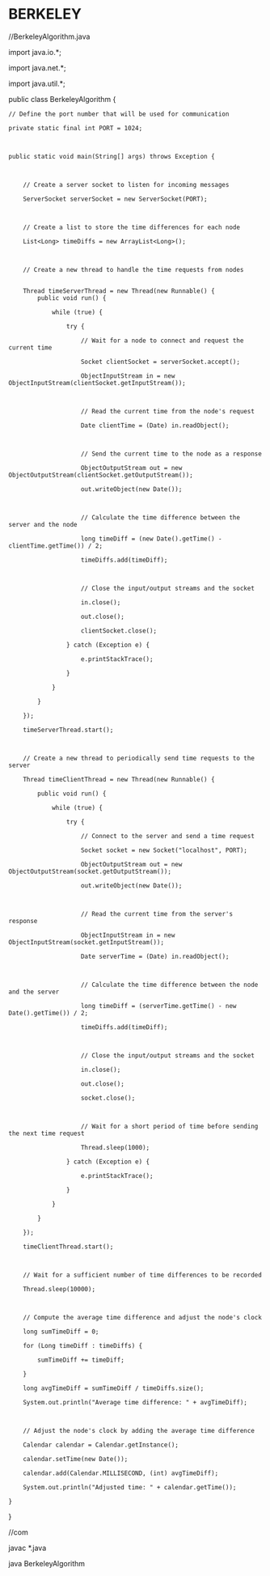 # BERKELEY


//BerkeleyAlgorithm.java



import java.io.*;

import java.net.*;

import java.util.*;



public class BerkeleyAlgorithm {



    // Define the port number that will be used for communication

    private static final int PORT = 1024;



    public static void main(String[] args) throws Exception {



        // Create a server socket to listen for incoming messages

        ServerSocket serverSocket = new ServerSocket(PORT);



        // Create a list to store the time differences for each node

        List<Long> timeDiffs = new ArrayList<Long>();



        // Create a new thread to handle the time requests from nodes


        Thread timeServerThread = new Thread(new Runnable() {
            public void run() {

                while (true) {

                    try {

                        // Wait for a node to connect and request the current time

                        Socket clientSocket = serverSocket.accept();

                        ObjectInputStream in = new ObjectInputStream(clientSocket.getInputStream());



                        // Read the current time from the node's request

                        Date clientTime = (Date) in.readObject();



                        // Send the current time to the node as a response

                        ObjectOutputStream out = new ObjectOutputStream(clientSocket.getOutputStream());

                        out.writeObject(new Date());



                        // Calculate the time difference between the server and the node

                        long timeDiff = (new Date().getTime() - clientTime.getTime()) / 2;

                        timeDiffs.add(timeDiff);



                        // Close the input/output streams and the socket

                        in.close();

                        out.close();

                        clientSocket.close();

                    } catch (Exception e) {

                        e.printStackTrace();

                    }

                }

            }

        });

        timeServerThread.start();



        // Create a new thread to periodically send time requests to the server

        Thread timeClientThread = new Thread(new Runnable() {

            public void run() {

                while (true) {

                    try {

                        // Connect to the server and send a time request

                        Socket socket = new Socket("localhost", PORT);

                        ObjectOutputStream out = new ObjectOutputStream(socket.getOutputStream());

                        out.writeObject(new Date());



                        // Read the current time from the server's response

                        ObjectInputStream in = new ObjectInputStream(socket.getInputStream());

                        Date serverTime = (Date) in.readObject();



                        // Calculate the time difference between the node and the server

                        long timeDiff = (serverTime.getTime() - new Date().getTime()) / 2;

                        timeDiffs.add(timeDiff);



                        // Close the input/output streams and the socket

                        in.close();

                        out.close();

                        socket.close();



                        // Wait for a short period of time before sending the next time request

                        Thread.sleep(1000);

                    } catch (Exception e) {

                        e.printStackTrace();

                    }

                }

            }

        });

        timeClientThread.start();



        // Wait for a sufficient number of time differences to be recorded

        Thread.sleep(10000);



        // Compute the average time difference and adjust the node's clock

        long sumTimeDiff = 0;

        for (Long timeDiff : timeDiffs) {

            sumTimeDiff += timeDiff;

        }

        long avgTimeDiff = sumTimeDiff / timeDiffs.size();

        System.out.println("Average time difference: " + avgTimeDiff);



        // Adjust the node's clock by adding the average time difference

        Calendar calendar = Calendar.getInstance();

        calendar.setTime(new Date());

        calendar.add(Calendar.MILLISECOND, (int) avgTimeDiff);

        System.out.println("Adjusted time: " + calendar.getTime());

    }

}





//com



javac *.java

java BerkeleyAlgorithm




